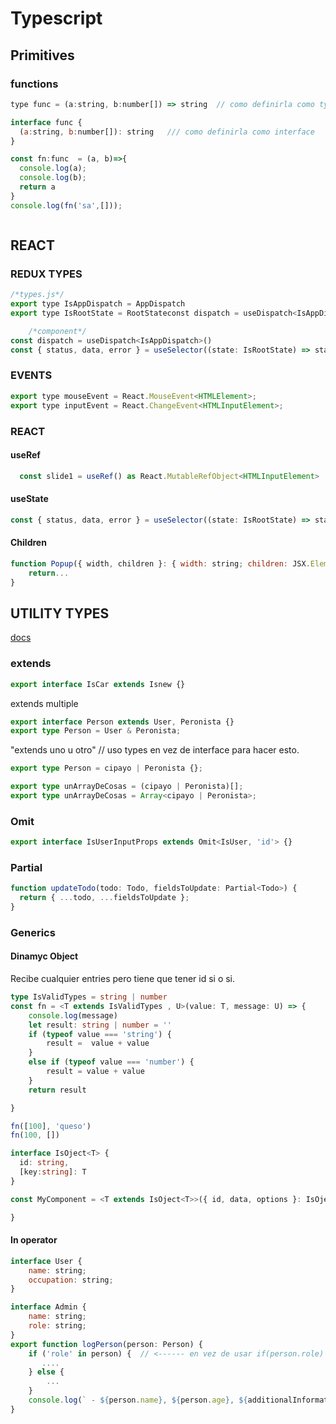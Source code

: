 # Typescript


## Primitives

### functions
```javascript 
type func = (a:string, b:number[]) => string  // como definirla como type

interface func { 
  (a:string, b:number[]): string   /// como definirla como interface
}

const fn:func  = (a, b)=>{  
  console.log(a);
  console.log(b);
  return a
}
console.log(fn('sa',[]));



```

## REACT

### REDUX TYPES

```javascript
/*types.js*/
export type IsAppDispatch = AppDispatch
export type IsRootState = RootStateconst dispatch = useDispatch<IsAppDispatch>()

	/*component*/
const dispatch = useDispatch<IsAppDispatch>()
const { status, data, error } = useSelector((state: IsRootState) => state.users)
```

### EVENTS

```javascript
export type mouseEvent = React.MouseEvent<HTMLElement>;
export type inputEvent = React.ChangeEvent<HTMLInputElement>;
```

### REACT

#### useRef

```javascript
  const slide1 = useRef() as React.MutableRefObject<HTMLInputElement>
```

#### useState

```javascript
const { status, data, error } = useSelector((state: IsRootState) => state.users);
```

#### Children

```javascript
function Popup({ width, children }: { width: string; children: JSX.Element }) {
	return...
}
```

## UTILITY TYPES

[docs](https://www.typescriptlang.org/docs/handbook/utility-types.html)

### extends

```typescript
export interface IsCar extends Isnew {}
```

extends multiple

```typescript
export interface Person extends User, Peronista {}
export type Person = User & Peronista;
```

"extends uno u otro" // uso types en vez de interface para hacer esto.

```typescript
export type Person = cipayo | Peronista {};

```

```typescript
export type unArrayDeCosas = (cipayo | Peronista)[];
export type unArrayDeCosas = Array<cipayo | Peronista>;
```

### Omit

```javascript
export interface IsUserInputProps extends Omit<IsUser, 'id'> {}
```

### Partial

```javascript
function updateTodo(todo: Todo, fieldsToUpdate: Partial<Todo>) {
  return { ...todo, ...fieldsToUpdate };
}
```

### Generics

#### Dinamyc Object

Recibe cualquier entries pero tiene que tener id si o si.

```Typescript
type IsValidTypes = string | number
const fn = <T extends IsValidTypes , U>(value: T, message: U) => {
	console.log(message)
	let result: string | number = ''
	if (typeof value === 'string') {
		result =  value + value 
	}
	else if (typeof value === 'number') {
		result = value + value 
	}
	return result

}

fn([100], 'queso')
fn(100, [])

```

```Typescript
interface IsOject<T> {
  id: string,
  [key:string]: T
}

const MyComponent = <T extends IsOject<T>>({ id, data, options }: IsOject<T>):JSX.Element => {

}
```

#### In operator

```javascript
interface User {
    name: string;
    occupation: string;
}

interface Admin {
    name: string;
    role: string;
}
export function logPerson(person: Person) {
    if ('role' in person) {  // <------ en vez de usar if(person.role)
       ....
    } else {
        ...
    }
    console.log(` - ${person.name}, ${person.age}, ${additionalInformation}`);
}
```

